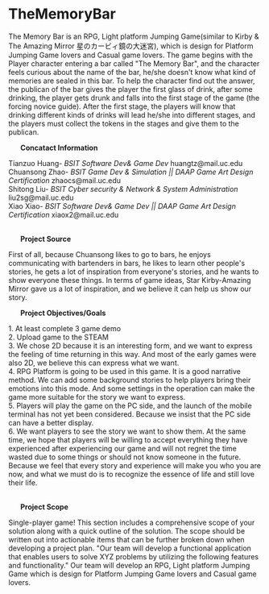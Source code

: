 # TheMemoryBar
The Memory Bar is an RPG, Light platform Jumping Game(similar to Kirby & The Amazing Mirror 星のカービィ鏡の大迷宮), which is design for Platform Jumping Game lovers and Casual game lovers. The game begins with the Player character entering a bar called "The Memory Bar", and the character feels curious about the name of the bar, he/she doesn't know what kind of memories are sealed in this bar. To help the character find out the answer, the publican of the bar gives the player the first glass of drink, after some drinking, the player gets drunk and falls into the first stage of the game (the forcing novice guide). After the first stage, the players will know that drinking different kinds of drinks will lead he/she into different stages, and the players must collect the tokens in the stages and give them to the publican.
<br />
<ul><strong>Concatact Information</strong></ul>
Tianzuo Huang- <i>BSIT Software Dev& Game Dev</i>  huangtz@mail.uc.edu<br/>
Chuansong Zhao- <i>BSIT Game Dev & Simulation || DAAP Game Art Design Certification</i>  zhaocs@mail.uc.edu<br/>
Shitong Liu- <i>BSIT Cyber security & Network & System Administration</i>  liu2sg@mail.uc.edu<br/>
Xiao Xiao- <i>BSIT Software Dev& Game Dev || DAAP Game Art Design Certification</i>  xiaox2@mail.uc.edu<br/>
<br />
<ul><strong>Project Source</strong></ul>

First of all, because Chuansong likes to go to bars, he enjoys communicating with bartenders in bars, he likes to learn other people's stories, he gets a lot of inspiration from everyone's stories, and he wants to show everyone these things.
In terms of game ideas, Star Kirby-Amazing Mirror gave us a lot of inspiration, and we believe it can help us show our story.
<ul><strong>Project Objectives/Goals</strong></ul>
1.	At least complete 3 game demo<br/>
2.	Upload game to the STEAM<br/>
3.	We chose 2D because it is an interesting form, and we want to express the feeling of time returning in this way. And most of the early games were also 2D, we believe this can express what we want.<br/>
4.	RPG Platform is going to be used in this game. It is a good narrative method. We can add some background stories to help players bring their emotions into this mode. And some settings in the operation can make the game more suitable for the story we want to express.<br/>
5.	Players will play the game on the PC side, and the launch of the mobile terminal has not yet been considered. Because we insist that the PC side can have a better display.<br/>
6.	We want players to see the story we want to show them. At the same time, we hope that players will be willing to accept everything they have experienced after experiencing our game and will not regret the time wasted due to some things or should not know someone in the future. Because we feel that every story and experience will make you who you are now, and what we must do is to recognize the essence of life and still love their life.<br/>
<br/>
<ul><strong>Project Scope</strong></ul>
Single-player game! This section includes a comprehensive scope of your solution along with a quick outline of the solution. The scope should be written out into actionable items that can be further broken down when developing a project plan. 
"Our team will develop a functional application that enables users to solve XYZ problems by utilizing the following features and functionality."
Our team will develop an RPG, Light platform Jumping Game which is design for Platform Jumping Game lovers and Casual game lovers.
<br/>
